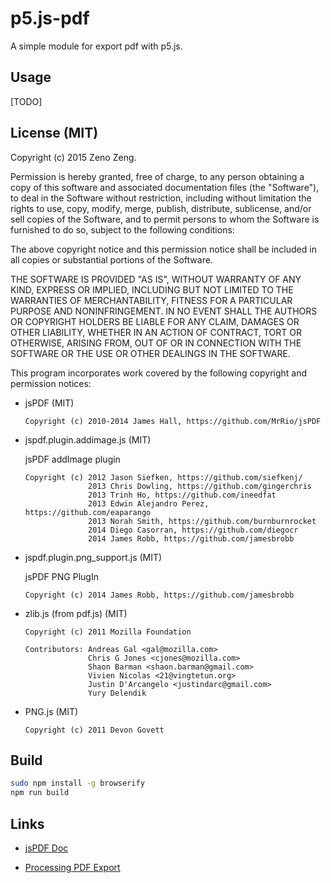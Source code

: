 # p5.js-pdf

A simple module for export pdf with p5.js.

## Usage

[TODO]

## License (MIT)

Copyright (c) 2015 Zeno Zeng.

Permission is hereby granted, free of charge, to any person obtaining a copy
of this software and associated documentation files (the "Software"), to deal
in the Software without restriction, including without limitation the rights
to use, copy, modify, merge, publish, distribute, sublicense, and/or sell
copies of the Software, and to permit persons to whom the Software is
furnished to do so, subject to the following conditions:

The above copyright notice and this permission notice shall be included in
all copies or substantial portions of the Software.

THE SOFTWARE IS PROVIDED "AS IS", WITHOUT WARRANTY OF ANY KIND, EXPRESS OR
IMPLIED, INCLUDING BUT NOT LIMITED TO THE WARRANTIES OF MERCHANTABILITY,
FITNESS FOR A PARTICULAR PURPOSE AND NONINFRINGEMENT. IN NO EVENT SHALL THE
AUTHORS OR COPYRIGHT HOLDERS BE LIABLE FOR ANY CLAIM, DAMAGES OR OTHER
LIABILITY, WHETHER IN AN ACTION OF CONTRACT, TORT OR OTHERWISE, ARISING FROM,
OUT OF OR IN CONNECTION WITH THE SOFTWARE OR THE USE OR OTHER DEALINGS IN
THE SOFTWARE.

This program incorporates work covered by the following copyright and permission notices:

- jsPDF (MIT)

    ```
    Copyright (c) 2010-2014 James Hall, https://github.com/MrRio/jsPDF
    ```

- jspdf.plugin.addimage.js (MIT)

    jsPDF addImage plugin

    ```
    Copyright (c) 2012 Jason Siefken, https://github.com/siefkenj/
                  2013 Chris Dowling, https://github.com/gingerchris
                  2013 Trinh Ho, https://github.com/ineedfat
                  2013 Edwin Alejandro Perez, https://github.com/eaparango
                  2013 Norah Smith, https://github.com/burnburnrocket
                  2014 Diego Casorran, https://github.com/diegocr
                  2014 James Robb, https://github.com/jamesbrobb
    ```

- jspdf.plugin.png_support.js (MIT)

    jsPDF PNG PlugIn

    ```
    Copyright (c) 2014 James Robb, https://github.com/jamesbrobb
    ```

- zlib.js (from pdf.js) (MIT)

    ```
    Copyright (c) 2011 Mozilla Foundation

    Contributors: Andreas Gal <gal@mozilla.com>
                  Chris G Jones <cjones@mozilla.com>
                  Shaon Barman <shaon.barman@gmail.com>
                  Vivien Nicolas <21@vingtetun.org>
                  Justin D'Arcangelo <justindarc@gmail.com>
                  Yury Delendik
    ```

- PNG.js (MIT)

    ```
    Copyright (c) 2011 Devon Govett
    ```

## Build

```bash
sudo npm install -g browserify
npm run build
```

## Links

- [jsPDF Doc](http://mrrio.github.io/jsPDF/doc/symbols/jsPDF.html)

- [Processing PDF Export](https://processing.org/reference/libraries/pdf/)
